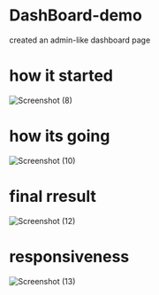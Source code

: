 # DashBoard-demo
created an admin-like dashboard page


# how it started
![Screenshot (8)](https://user-images.githubusercontent.com/71198309/151365604-145f8ada-2172-47b7-9dd0-f9741ccca3af.png)

# how its going
![Screenshot (10)](https://user-images.githubusercontent.com/71198309/151365868-cb378c82-0e8a-4602-9d44-79d2b89a93fe.png)

# final rresult
![Screenshot (12)](https://user-images.githubusercontent.com/71198309/151366109-4b96c055-571a-4b8f-a891-93904897871c.png)

# responsiveness
![Screenshot (13)](https://user-images.githubusercontent.com/71198309/151366194-058b9b4a-77f2-4995-a66f-3a0068600823.png)
